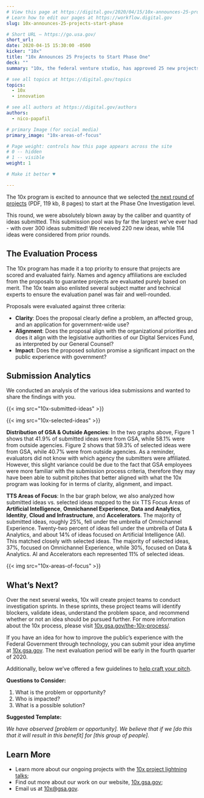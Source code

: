 ```yaml
---
# View this page at https://digital.gov/2020/04/15/10x-announces-25-projects-start-phase
# Learn how to edit our pages at https://workflow.digital.gov
slug: 10x-announces-25-projects-start-phase

# Short URL — https://go.usa.gov/
short_url: 
date: 2020-04-15 15:30:00 -0500
kicker: "10x"
title: "10x Announces 25 Projects to Start Phase One"
deck: ""
summary: "10x, the federal venture studio, has approved 25 new projects for Phase One funding."

# see all topics at https://digital.gov/topics
topics: 
  - 10x
  - innovation

# see all authors at https://digital.gov/authors
authors: 
  - nico-papafil

# primary Image (for social media)
primary_image: "10x-areas-of-focus"

# Page weight: controls how this page appears across the site
# 0 -- hidden
# 1 -- visible
weight: 1

# Make it better ♥

---
```


The 10x program is excited to announce that we selected [the next round of projects](https://digital.gov/pdf/10x-FY20-Round-1-Selected-Projects.pdf) (PDF, 119 kb, 8 pages) to start at the Phase One Investigation level.  

This round, we were absolutely blown away by the caliber and quantity of ideas submitted. This submission pool was by far the largest we’ve ever had - with over 300 ideas submitted! We received 220 new ideas, while 114 ideas were considered from prior rounds. 

## The Evaluation Process 

The 10x program has made it a top priority to ensure that projects are scored and evaluated fairly. Names and agency affiliations are excluded from the proposals to guarantee projects are evaluated purely based on merit. The 10x team also enlisted several subject matter and technical experts to ensure the evaluation panel was fair and well-rounded. 

Proposals were evaluated against three criteria: 

- **Clarity**: Does the proposal clearly define a problem, an affected group, and an application for government-wide use? 
- **Alignment**: Does the proposal align with the organizational priorities and does it align with the legislative authorities of our Digital Services Fund, as interpreted by our General Counsel? 
- **Impact**: Does the proposed solution promise a significant impact on the public experience with government?

## Submission Analytics

We conducted an analysis of the various idea submissions and wanted to share the findings with you. 

{{< img src="10x-submitted-ideas" >}}

{{< img src="10x-selected-ideas" >}}

**Distribution of GSA & Outside Agencies**: In the two graphs above, Figure 1 shows that 41.9% of submitted ideas were from GSA, while 58.1% were from outside agencies. Figure 2 shows that 59.3% of selected ideas were from GSA, while 40.7% were from outside agencies. As a reminder, evaluators did not know with which agency the submitters were affiliated. However, this slight variance could be due to the fact that GSA employees were more familiar with the submission process criteria, therefore they may have been able to submit pitches that better aligned with what the 10x program was looking for in terms of clarity, alignment, and impact. 

**TTS Areas of Focus**: In the bar graph below, we also analyzed how submitted ideas vs. selected ideas mapped to the six TTS Focus Areas of **Artificial Intelligence**, **Omnichannel Experience**, **Data and Analytics**, **Identity**, **Cloud and Infrastructure**, and **Accelerators**. The majority of submitted ideas, roughly 25%, fell under the umbrella of Omnichannel Experience. Twenty-two percent of ideas fell under the umbrella of Data & Analytics, and about 14% of ideas focused on Artificial Intelligence (AI). This matched closely with selected ideas. The majority of selected ideas, 37%, focused on Omnichannel Experience, while 30%, focused on Data & Analytics. AI and Accelerators each represented 11% of selected ideas.

{{< img src="10x-areas-of-focus" >}}

## What’s Next?

Over the next several weeks, 10x will create project teams to conduct investigation sprints. In these sprints, these project teams will identify blockers, validate ideas, understand the problem space, and recommend whether or not an idea should be pursued further. For more information about the 10x process, please visit [10x.gsa.gov/the-10x-process/](https://10x.gsa.gov/the-10x-process/).

If you have an idea for how to improve the public’s experience with the Federal Government through technology, you can submit your idea anytime at [10x.gsa.gov](https://10x.gsa.gov). The next evaluation period will be early in the fourth quarter of 2020. 

Additionally, below we’ve offered a few guidelines to [help craft your pitch](https://digital.gov/event/2019/07/17/an-introduction-10x-how-get-your-idea-funded/). 

**Questions to Consider:** 

1. What is the problem or opportunity? 
2. Who is impacted? 
3. What is a possible solution? 

**Suggested Template:** 

_We have observed [problem or opportunity]. We believe that if we [do this that it will result in this benefit] for [this group of people]._ 

## Learn More

- Learn more about our ongoing projects with the [10x project lightning talks](https://www.youtube.com/watch?v=S5DO-R2iy54); 
- Find out more about our work on our website, [10x.gsa.gov](https://10x.gsa.gov); 
- Email us at [10x@gsa.gov](mailto:10x@gsa.gov). 
